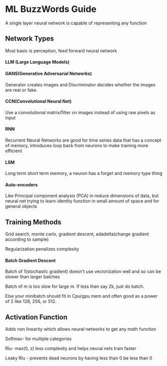 # ML BuzzWords Guide

A single layer neural network is capable of representing any function

## Network Types

Most basic is perception, feed forward neural network

#### LLM (Large Language Models)

#### GANS(Generative Adversarial Networks)

Generator creates images and Discriminator decides whether the images are real or fake. 

#### CCN(Convolutional Neural Net)

Use a convolutional matrix/filter on images instead of using raw pixels as input

#### RNN

Recurrent Neural Networks are good for time series data that has a concept of memory, introduces loop back from neurons to make training more efficient

#### LSM

Long term short term memory, a neuron has a forget and memory type thing

#### Auto-encoders

Like Principal component analysis (PCA) in reduce dimensions of data, but neural net trying to learn identity function in small amount of space and for general objects

## Training Methods

Grid search, monte carlo, gradient descent, adadelta(change gradient according to sample)

Regularization penalizes complexity

#### Batch Gradient Descent

Batch of 1(stochastic gradient) doesn't use vectorization well and so can be slower than larger batches

Batch of m is too slow for large m. If less than say 2k, just do batch. 

Else your minibatch should fit in Cpu/gpu mem and often good as a power of 2 like 128, 256, or 512.

## Activation Function

Adds non linearity which allows neural networks to get any math function

Softmax- for multiple categories

Rlu- max(0, z) less complexity and helps neural nets train faster 

Leaky Rlu - prevents dead neurons by having less than 0 be less than 0 

